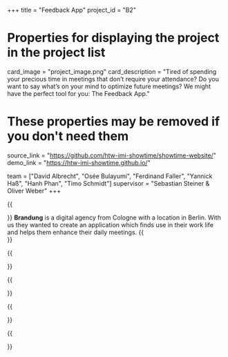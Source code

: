 +++
title = "Feedback App"
project_id = "B2"

# Properties for displaying the project in the project list
card_image = "project_image.png"
card_description = "Tired of spending your precious time in meetings that don’t require your attendance? Do you want to say what’s on your mind to optimize future meetings? We might have the perfect tool for you: The Feedback App."

# These properties may be removed if you don't need them
source_link = "https://github.com/htw-imi-showtime/showtime-website/"
demo_link = "https://htw-imi-showtime.github.io/"

team = ["David Albrecht", "Osée Bulayumi", "Ferdinand Faller", "Yannick Haß", "Hanh Phan", "Timo Schmidt"]
supervisor = "Sebastian Steiner & Oliver Weber"
+++

{{<section title="Brandung">}}
**Brandung** is a digital agency from Cologne with a location in Berlin. With us they wanted to create an application which finds use in their work life and helps them enhance their daily meetings.
{{</section>}}

{{<section title="Our Goals">}}

{{</section>}}

{{<section title="The Team">}}

{{</section >}}
